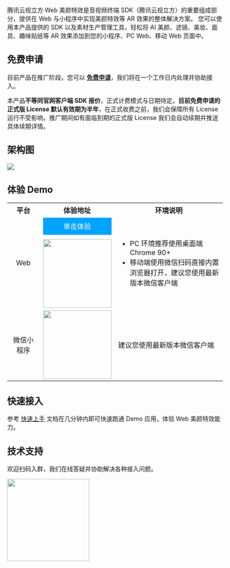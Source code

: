 腾讯云视立方·Web 美颜特效是音视频终端 SDK（腾讯云视立方）的重要组成部分，提供在 Web 与小程序中实现美颜特效等 AR 效果的整体解决方案。
您可以使用本产品提供的 SDK 以及素材生产管理工具，轻松将 AI 美颜、滤镜、美妆、面具、趣味贴纸等 AR 效果添加到您的小程序、PC Web、移动 Web 页面中。

## 免费申请
目前产品在推广阶段，您可以 [**免费申请**](https://cloud.tencent.com/apply/p/9fuh8sv6fl)，我们将在一个工作日内处理并协助接入。

本产品**不等同官网客户端 SDK 报价**，正式计费模式与日期待定。**目前免费申请的正式版 License 默认有效期为半年**，在正式收费之前，我们会保障所有 License 运行不受影响，推广期间如有面临到期的正式版 License 我们会自动续期并推送具体续期详情。

## 架构图
![](https://qcloudimg.tencent-cloud.cn/raw/296f2725f30117937d23e49fa08d1786.png)

## 体验 Demo 
<table>
<tr><th width="15%" style="text-align:center">平台</th><th style="text-align:center">体验地址</th><th style="text-align:center">环境说明</th></tr>
<tr>
<td style="text-align:center">Web</td>
<td style="width:140px;  flex-direction: column; align-items: center">
<a href="https://demo.webar.qcloud.com" style="display: inline-block; text-align: center; line-height: 2.5rem; width: 10rem; height: 2.5rem; background: #00a4ff; color: white; text-decoration: none; margin-bottom: 10px">单击体验</a>
<img src='https://qcloudimg.tencent-cloud.cn/raw/d187129937ba21f7856f4b69e9ce39a6.png' style="width: 10rem; height: 10rem;">
</td>
<td><ul style="margin:0">
<li>PC 环境推荐使用桌面端 Chrome 90+</li>
<li>移动端使用微信扫码直接内置浏览器打开，建议您使用最新版本微信客户端</li></ul>
</td>
</tr><tr>
<td style="text-align:center">微信小程序</td>
<td style="text-align:center;"><img src='https://qcloudimg.tencent-cloud.cn/raw/3494d6ef08f375ad882b2398222be3d6.jpg' style="width: 10rem"></td>
<td>建议您使用最新版本微信客户端
</td>
</tr>
</table>

## 快速接入

参考 [快速上手](https://cloud.tencent.com/document/product/616/71371) 文档在几分钟内即可快速跑通 Demo 应用，体验 Web 美颜特效能力。

## 技术支持
欢迎扫码入群，我们在线答疑并协助解决各种接入问题。

<img src='https://webar-static.tencent-cloud.com/qrcode.png' style="width: 12rem; height: 12rem;">

